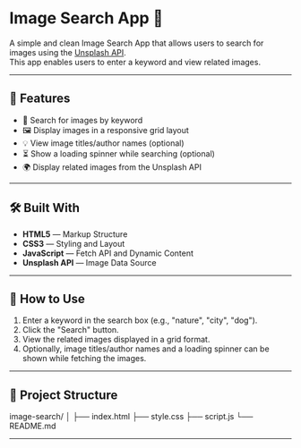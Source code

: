 # Image Search App 📸

A simple and clean Image Search App that allows users to search for images using the [Unsplash API](https://unsplash.com/).  
This app enables users to enter a keyword and view related images.

---

## 📸 Features

- 🔎 Search for images by keyword
- 🖼️ Display images in a responsive grid layout
- 💡 View image titles/author names (optional)
- ⏳ Show a loading spinner while searching (optional)
- 🌍 Display related images from the Unsplash API

---

## 🛠️ Built With

- **HTML5** — Markup Structure
- **CSS3** — Styling and Layout
- **JavaScript** — Fetch API and Dynamic Content
- **Unsplash API** — Image Data Source

---

## 🚀 How to Use

1. Enter a keyword in the search box (e.g., "nature", "city", "dog").
2. Click the "Search" button.
3. View the related images displayed in a grid format.
4. Optionally, image titles/author names and a loading spinner can be shown while fetching the images.

---

## 📂 Project Structure


image-search/ │ ├── index.html ├── style.css ├── script.js └── README.md

---
